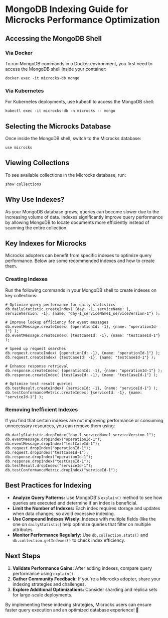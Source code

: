 # MongoDB Indexing Guide for Microcks Performance Optimization

## Accessing the MongoDB Shell

### Via Docker
To run MongoDB commands in a Docker environment, you first need to access the MongoDB shell inside your container:

```shell
docker exec -it microcks-db mongo
```

### Via Kubernetes
For Kubernetes deployments, use kubectl to access the MongoDB shell:

```shell
kubectl exec -it microcks-db -n microcks -- mongo
```

## Selecting the Microcks Database
Once inside the MongoDB shell, switch to the Microcks database:

```shell
use microcks
```

## Viewing Collections
To see available collections in the Microcks database, run:

```shell
show collections
```

## Why Use Indexes?
As your MongoDB database grows, queries can become slower due to the increasing volume of data. Indexes significantly improve query performance by allowing MongoDB to locate documents more efficiently instead of scanning the entire collection.

## Key Indexes for Microcks
Microcks adopters can benefit from specific indexes to optimize query performance. Below are some recommended indexes and how to create them.

### Creating Indexes
Run the following commands in your MongoDB shell to create indexes on key collections:

```shell
# Optimize query performance for daily statistics
db.dailyStatistic.createIndex( {day: -1, serviceName: 1, serviceVersion: -1}, {name: "day-1_serviceName1_serviceVersion-1"} );

# Improve lookup efficiency for event messages
db.eventMessage.createIndex( {operationId: -1}, {name: "operationId-1"} );
db.eventMessage.createIndex( {testCaseId: -1}, {name: "testCaseId-1"} );

# Speed up request searches
db.request.createIndex( {operationId: -1}, {name: "operationId-1"} );
db.request.createIndex( {testCaseId: -1}, {name: "testCaseId-1"} );

# Enhance response retrieval
db.response.createIndex( {operationId: -1}, {name: "operationId-1"} );
db.response.createIndex( {testCaseId: -1}, {name: "testCaseId-1"} );

# Optimize test result queries
db.testResult.createIndex( {serviceId: -1}, {name: "serviceId-1"} );
db.testConformanceMetric.createIndex( {serviceId: -1}, {name: "serviceId-1"} );
```

### Removing Inefficient Indexes
If you find that certain indexes are not improving performance or consuming unnecessary resources, you can remove them using:

```shell
db.dailyStatistic.dropIndex("day-1_serviceName1_serviceVersion-1");
db.eventMessage.dropIndex("operationId-1");
db.eventMessage.dropIndex("testCaseId-1");
db.request.dropIndex("operationId-1");
db.request.dropIndex("testCaseId-1");
db.response.dropIndex("operationId-1");
db.response.dropIndex("testCaseId-1");
db.testResult.dropIndex("serviceId-1");
db.testConformanceMetric.dropIndex("serviceId-1");
```

## Best Practices for Indexing
* **Analyze Query Patterns:** Use MongoDB's `explain()` method to see how queries are executed and determine if an index is beneficial.
* **Limit the Number of Indexes:** Each index requires storage and updates when data changes, so avoid excessive indexing.
* **Use Compound Indexes Wisely:** Indexes with multiple fields (like the one on `dailyStatistic`) help optimize queries that filter on multiple attributes.
* **Monitor Performance Regularly:** Use `db.collection.stats()` and `db.collection.getIndexes()` to check index efficiency.

## Next Steps
1. **Validate Performance Gains:** After adding indexes, compare query performance using `explain()`.
2. **Gather Community Feedback:** If you're a Microcks adopter, share your indexing strategies and challenges.
3. **Explore Additional Optimizations:** Consider sharding and replica sets for large-scale deployments.

By implementing these indexing strategies, Microcks users can ensure faster query execution and an optimized database experience! 🚀